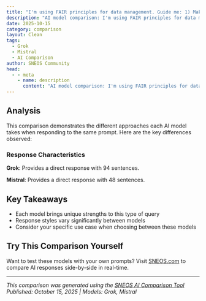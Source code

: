 ```yaml
---
title: "I'm using FAIR principles for data management. Guide me: 1) Make data Findable (metadata"
description: "AI model comparison: I'm using FAIR principles for data management. Guide me: 1) Make data Findable (metadata..."
date: 2025-10-15
category: comparison
layout: Clean
tags:
  - Grok
  - Mistral
  - AI Comparison
author: SNEOS Community
head:
  - - meta
    - name: description
      content: "AI model comparison: I'm using FAIR principles for data management. Guide me: 1) Make data Findable (metadata..."
---
```


<ChatComparison
  title="I'm using FAIR principles for data management. Guide me: 1) Make data Findable (metadata"
  prompt="I'm using FAIR principles for data management. Guide me: 1) Make data Findable (metadata"
  :responses='{"Grok": "### Guiding You on FAIR Principles: Focus on Findable\n\nFAIR principles (Findable, Accessible, Interoperable, Reusable) are a framework for making research data more discoverable and usable. Since you\u0027re focusing on the **Findable** aspect, particularly metadata, I\u0027ll guide you step by step. Findability ensures your data can be located by humans and machines, even without prior knowledge of its existence. Metadata is the backbone here\u2014it\u0027s the descriptive information about your data that enables discovery.\n\n#### Step 1: Understand Findable Requirements\nFor data to be Findable under FAIR:\n- It must have a unique, persistent identifier (e.g., DOI, Handle, or UUID) that acts as a \u0022global address.\u0022\n- It should be described with rich, structured metadata.\n- Metadata (and ideally the data itself) should be registered or indexed in a searchable resource, like a repository or catalog.\n\n**Key Principle**: Metadata should be machine-readable (e.g., in formats like JSON, XML, or RDF) and use standardized vocabularies to avoid ambiguity.\n\n#### Step 2: Create Rich Metadata\nMetadata makes your data describable. Start by collecting essential details about your dataset. Use a template to ensure completeness.\n\n**Recommended Metadata Elements** (based on FAIR guidelines like those from GO FAIR):\n- **Core Descriptive Elements**:\n  - Title: A clear, concise name for the dataset (e.g., \u0022Climate Temperature Readings from Antarctic Stations, 2015-2023\u0022).\n  - Description: A brief abstract or summary, including purpose, methods, and key findings.\n  - Creator(s): Names, affiliations, ORCID IDs (persistent researcher identifiers).\n  - Contributor(s): Roles of others involved (e.g., funder, curator).\n  - Keywords: Relevant terms for searchability (e.g., \u0022climate change\u0022, \u0022Antarctica\u0022, \u0022temperature data\u0022).\n\n- **Technical Elements**:\n  - Identifier: Assign a unique, resolvable ID (e.g., via DataCite for DOIs).\n  - Dates: Creation, publication, and last modification dates.\n  - Format: File types (e.g., CSV, NetCDF) and size.\n  - Language: Of the metadata and data (e.g., English).\n\n- **Provenance and Context**:\n  - Subject/Domain: Discipline or topic (use ontologies like those from schema.org or Dublin Core).\n  - License: How the data can be used (e.g., CC-BY 4.0).\n  - Related Resources: Links to publications, code, or parent datasets.\n\n**Tools for Metadata Creation**:\n- Use schemas like **Dublin Core** (simple, widely supported) or **DataCite Metadata Schema** (FAIR-optimized for datasets).\n- Software: \n  - Arkivum or DataCrate for packaging data with metadata.\n  - OpenRefine for cleaning and standardizing metadata.\n  - RDF-based tools like Apache Jena for machine-readable formats.\n\n**Example Metadata Snippet** (in JSON-LD format for interoperability):\n\u0060\u0060\u0060json\n{\n  \u0022@context\u0022: \u0022https://schema.org\u0022,\n  \u0022@type\u0022: \u0022Dataset\u0022,\n  \u0022name\u0022: \u0022Antarctic Temperature Data 2015-2023\u0022,\n  \u0022description\u0022: \u0022Hourly temperature measurements from 5 stations, used for climate modeling.\u0022,\n  \u0022identifier\u0022: \u0022https://doi.org/10.1234/example.dataset\u0022,\n  \u0022creator\u0022: {\n    \u0022@type\u0022: \u0022Person\u0022,\n    \u0022name\u0022: \u0022Dr. Jane Smith\u0022,\n    \u0022affiliation\u0022: \u0022University of Example\u0022,\n    \u0022identifier\u0022: \u0022https://orcid.org/0000-0001-2345-6789\u0022\n  },\n  \u0022datePublished\u0022: \u00222023-10-01\u0022,\n  \u0022keywords\u0022: [\u0022climate\u0022, \u0022temperature\u0022, \u0022Antarctica\u0022],\n  \u0022license\u0022: \u0022https://creativecommons.org/licenses/by/4.0/\u0022\n}\n\u0060\u0060\u0060\nThis example is searchable via web standards and can be indexed by search engines.\n\n#### Step 3: Assign Persistent Identifiers\n- **Why?** Identifiers ensure your data remains locatable even if storage moves.\n- **How**:\n  - Get a DOI from services like DataCite, Zenodo, or Figshare (free for many researchers).\n  - For internal data, use ARKs or UUIDs, but ensure they\u0027re resolvable (e.g., via a landing page).\n- **Best Practice**: Embed the identifier in your metadata and link it to a landing page with full metadata and access instructions.\n\n#### Step 4: Register and Index Your Data\n- Deposit in a searchable repository:\n  - General: Zenodo, Figshare, Dryad.\n  - Discipline-specific: e.g., Earth System Grid Federation for climate data, or Pangaea for geosciences.\n  - Institutional: Your university\u0027s data repository.\n- Ensure the repository supports metadata harvesting (e.g., via OAI-PMH protocol) so your data appears in aggregators like Google Dataset Search or re3data.org.\n- Make metadata publicly available, even if the data is restricted (e.g., for sensitive info).\n\n#### Step 5: Test Findability\n- **Self-Check**:\n  - Can you find your dataset using the identifier alone?\n  - Is the metadata machine-readable? Test with tools like Google\u0027s Structured Data Testing Tool.\n  - Does it appear in searches for your keywords?\n- **Common Pitfalls to Avoid**:\n  - Incomplete metadata (e.g., missing creators or licenses).\n  - Using non-persistent URLs (e.g., avoid temporary file shares).\n  - Proprietary formats\u2014stick to open standards.\n\nBy focusing on metadata, you\u0027re laying a strong foundation for the rest of FAIR (e.g., Accessible data builds on findable identifiers). If you share more about your dataset (e.g., type or field), I can provide tailored examples. Next, want guidance on Accessible, Interoperable, or Reusable?", "Mistral": "Certainly! The FAIR principles (Findable, Accessible, Interoperable, Reusable) are a set of guidelines to improve the findability, accessibility, interoperability, and reusability of digital assets. Let\u0027s focus on making your data Findable by ensuring it has rich metadata.\n\n### Steps to Make Data Findable with Metadata\n\n1. **Assign a Globally Unique and Persistent Identifier (PID):**\n   - Use identifiers like DOIs (Digital Object Identifiers), URIs (Uniform Resource Identifiers), or other persistent identifiers to uniquely identify your dataset.\n   - Example: \u0060https://doi.org/10.1234/dataset123\u0060\n\n2. **Provide Rich Metadata:**\n   - Metadata should be descriptive and include key information about the dataset.\n   - Common metadata elements include:\n     - **Title:** A clear and descriptive title for the dataset.\n     - **Creator:** Names and affiliations of the dataset creators.\n     - **Publisher:** The organization or entity publishing the dataset.\n     - **Publication Year:** The year the dataset was published.\n     - **Description:** A detailed description of the dataset, including its purpose, methodology, and any relevant context.\n     - **Keywords:** Relevant keywords to help with search and discovery.\n     - **Contributors:** Names and roles of contributors.\n     - **Funding Information:** Details about funding sources, if applicable.\n     - **Licensing Information:** Information about the licensing terms under which the dataset is available.\n     - **Related Identifiers:** Links to related datasets, publications, or other resources.\n     - **Data Format:** Information about the format of the data (e.g., CSV, JSON, XML).\n     - **Data Size:** The size of the dataset.\n     - **Data Collection Methods:** Information about how the data was collected.\n     - **Data Processing:** Information about any processing or transformations applied to the data.\n\n3. **Register Metadata in a Searchable Resource:**\n   - Ensure that your metadata is registered in a searchable resource, such as a data repository, catalog, or indexing service.\n   - Examples include:\n     - **Data Repositories:** Zenodo, Figshare, Dryad.\n     - **Data Catalogs:** DataCite, Crossref.\n     - **Indexing Services:** Google Dataset Search.\n\n4. **Use Standardized Metadata Schemas:**\n   - Adopt standardized metadata schemas to ensure consistency and interoperability.\n   - Common schemas include:\n     - **Dublin Core:** A simple and widely used metadata schema.\n     - **DataCite Metadata Schema:** Specifically designed for research data.\n     - **DCAT (Data Catalog Vocabulary):** A W3C standard for describing datasets.\n\n5. **Ensure Metadata is Machine-Readable:**\n   - Metadata should be in a machine-readable format to facilitate automated discovery and indexing.\n   - Common formats include:\n     - **JSON-LD:** JSON for Linked Data.\n     - **RDF:** Resource Description Framework.\n     - **XML:** Extensible Markup Language.\n\n### Example Metadata Record\n\nHere\u0027s an example of a metadata record in JSON-LD format:\n\n\u0060\u0060\u0060json\n{\n  \u0022@context\u0022: \u0022http://schema.org\u0022,\n  \u0022@type\u0022: \u0022Dataset\u0022,\n  \u0022name\u0022: \u0022Climate Change Data 2023\u0022,\n  \u0022creator\u0022: {\n    \u0022@type\u0022: \u0022Person\u0022,\n    \u0022name\u0022: \u0022Jane Doe\u0022,\n    \u0022affiliation\u0022: \u0022University of Example\u0022\n  },\n  \u0022publisher\u0022: {\n    \u0022@type\u0022: \u0022Organization\u0022,\n    \u0022name\u0022: \u0022Example Research Institute\u0022\n  },\n  \u0022datePublished\u0022: \u00222023-10-01\u0022,\n  \u0022description\u0022: \u0022A comprehensive dataset on climate change indicators from 2000 to 2023.\u0022,\n  \u0022keywords\u0022: [\u0022climate change\u0022, \u0022environmental data\u0022, \u0022temperature\u0022, \u0022precipitation\u0022],\n  \u0022contributor\u0022: [\n    {\n      \u0022@type\u0022: \u0022Person\u0022,\n      \u0022name\u0022: \u0022John Smith\u0022,\n      \u0022role\u0022: \u0022Data Collector\u0022\n    }\n  ],\n  \u0022funder\u0022: {\n    \u0022@type\u0022: \u0022Organization\u0022,\n    \u0022name\u0022: \u0022National Science Foundation\u0022\n  },\n  \u0022license\u0022: \u0022https://creativecommons.org/licenses/by/4.0/\u0022,\n  \u0022relatedIdentifier\u0022: [\n    {\n      \u0022@type\u0022: \u0022PropertyValue\u0022,\n      \u0022propertyID\u0022: \u0022https://doi.org/10.1234/relateddataset123\u0022,\n      \u0022value\u0022: \u0022Related Dataset\u0022\n    }\n  ],\n  \u0022encodingFormat\u0022: \u0022CSV\u0022,\n  \u0022contentSize\u0022: \u0022100 MB\u0022,\n  \u0022dataCollectionMethod\u0022: \u0022Automated sensors and manual observations\u0022,\n  \u0022dataProcessing\u0022: \u0022Data was cleaned and normalized using standard statistical methods.\u0022\n}\n\u0060\u0060\u0060\n\nBy following these steps, you can ensure that your data is Findable, making it easier for others to discover and use."}' published-date="{DateTime.UtcNow:HH:mm}"
/>

## Analysis

This comparison demonstrates the different approaches each AI model takes when responding to the same prompt. Here are the key differences observed:

### Response Characteristics

**Grok**: Provides a direct response with 94 sentences. 

**Mistral**: Provides a direct response with 48 sentences. 

## Key Takeaways

- Each model brings unique strengths to this type of query
- Response styles vary significantly between models
- Consider your specific use case when choosing between these models

## Try This Comparison Yourself

Want to test these models with your own prompts? Visit [SNEOS.com](https://sneos.com) to compare AI responses side-by-side in real-time.

---

*This comparison was generated using the [SNEOS AI Comparison Tool](https://sneos.com)*
*Published: October 15, 2025 | Models: Grok, Mistral*
